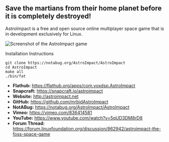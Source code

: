 ## Save the martians from their home planet before it is completely destroyed!

AstroImpact is a free and open source online multiplayer space game that is in development exclusively for Linux.

![Screenshot of the AstroImpact game](https://us.v-cdn.net/6030874/uploads/editor/aa/ubn8tqbf6irz.png)

Installation Instructions
```
git clone https://notabug.org/AstroImpact/AstroImpact
cd AstroImpact
make all
./bin/fat
```

- **Flathub:** https://flathub.org/apps/com.voxdsp.AstroImpact
- **Snapcraft:** https://snapcraft.io/astroimpact
- **Website:** http://astroimpact.net
- **GitHub:** https://github.com/mrbidAstroImpact
- **NotABug:** https://notabug.org/AstroImpact/AstroImpact
- **Vimeo:** https://vimeo.com/836414581
- **YouTube:** https://www.youtube.com/watch?v=5qUD3DM8rD8
- **Forum Thread:** https://forum.linuxfoundation.org/discussion/862942/astroimpact-the-foss-space-game
